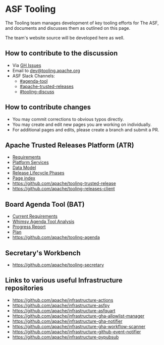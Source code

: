 # ASF Tooling

The Tooling team manages development of key tooling efforts for The ASF, and documents and discusses them as outlined on this page.

The team's website source will be developed here as well.

## How to contribute to the discussion

- Via [GH Issues](https://github.com/apache/tooling-docs/issues)
- Email to dev@tooling.apache.org
- ASF Slack Channels:
  - [#agenda-tool](https://the-asf.slack.com/archives/C0209DTD3ST)
  - [#apache-trusted-releases](https://the-asf.slack.com/archives/C049WADAAQG)
  - [#tooling-discuss](https://the-asf.slack.com/archives/C086X8CKEMB)

## How to contribute changes

- You may commit corrections to obvious typos directly.
- You may create and edit new pages you are working on individually.
- For additional pages and edits, please create a branch and submit a PR.

## Apache Trusted Releases Platform (ATR)

- [Requirements](apache-trusted-release/requirements.md)
- [Platform Services](apache-trusted-release/platform.md)
- [Data Model](apache-trusted-release/data-model.md)
- [Release Lifecycle Phases](apache-trusted-release/lifecycle.md)
- [Page index](apache-trusted-release)
- https://github.com/apache/tooling-trusted-release
- https://github.com/apache/tooling-releases-client

## Board Agenda Tool (BAT)

- [Current Requirements](https://github.com/apache/tooling-agenda/blob/master/REQUIREMENTS.md)
- [Whimsy Agenda Tool Analysis](board-agenda-tool/whimsy.md)
- [Progress Report](board-agenda-tool/progress.md)
- [Plan](board-agenda-tool/plan.md)
- https://github.com/apache/tooling-agenda

## Secretary's Workbench

- https://github.com/apache/tooling-secretary

## Links to various useful Infrastructure repositories

- https://github.com/apache/infrastructure-actions
- https://github.com/apache/infrastructure-asfpy
- https://github.com/apache/infrastructure-asfquart
- https://github.com/apache/infrastructure-gha-allowlist-manager
- https://github.com/apache/infrastructure-gha-notifier
- https://github.com/apache/infrastructure-gha-workflow-scanner
- https://github.com/apache/infrastructure-github-event-notifier
- https://github.com/apache/infrastructure-pypubsub
